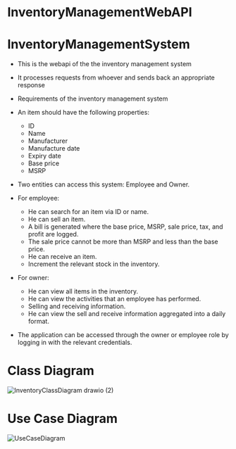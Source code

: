 # InventoryManagementWebAPI

# InventoryManagementSystem

* This is the webapi of the the inventory management system
* It processes requests from whoever and sends back an appropriate response

* Requirements of the inventory management system
* An item should have the following properties:
  - ID
  - Name
  - Manufacturer
  - Manufacture date
  - Expiry date
  - Base price
  - MSRP
* Two entities can access this system: Employee and Owner.
* For employee: 
  - He can search for an item via ID or name.
  - He can sell an item.
  - A bill is generated where the base price, MSRP, sale price, tax, and profit are logged.
  - The sale price cannot be more than MSRP and less than the base price.
  - He can receive an item.
  - Increment the relevant stock in the inventory.
* For owner:
  - He can view all items in the inventory.
  - He can view the activities that an employee has performed.
  - Selling and receiving information.
  - He can view the sell and receive information aggregated into a daily format.
* The application can be accessed through the owner or employee role by logging in with the relevant credentials. 

# Class Diagram
![InventoryClassDiagram drawio (2)](https://user-images.githubusercontent.com/23392356/138315437-2ba18c54-502c-499a-b013-84d89fa56935.png)

# Use Case Diagram
![UseCaseDiagram](https://user-images.githubusercontent.com/23392356/138314083-212a15f0-7bd4-4657-ad7e-7b2672c342d6.png)
